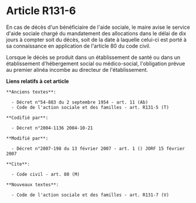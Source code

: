# Article R131-6

En cas de décès d'un bénéficiaire de l'aide sociale, le maire avise le service d'aide sociale chargé du mandatement des
allocations dans le délai de dix jours à compter soit du décès, soit de la date à laquelle celui-ci est porté à sa
connaissance en application de l'article 80 du code civil.

Lorsque le décès se produit dans un établissement de santé ou dans un établissement d'hébergement social ou médico-social,
l'obligation prévue au premier alinéa incombe au directeur de l'établissement.

**Liens relatifs à cet article**

	**Anciens textes**:

	  - Décret n°54-883 du 2 septembre 1954 - art. 11 (Ab)
	  - Code de l'action sociale et des familles - art. R131-5 (T)

	**Codifié par**:

	  - Décret n°2004-1136 2004-10-21

	**Modifié par**:

	  - Décret n°2007-198 du 13 février 2007 - art. 1 () JORF 15 février 2007

	**Cite**:

	  - Code civil - art. 80 (M)

	**Nouveaux textes**:

	  - Code de l'action sociale et des familles - art. R131-7 (V)

